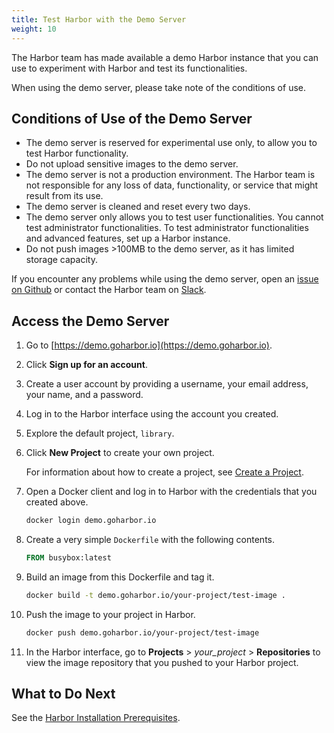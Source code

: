 ```yaml
---
title: Test Harbor with the Demo Server
weight: 10
---
```


The Harbor team has made available a demo Harbor instance that you can use to experiment with Harbor and test its functionalities.

When using the demo server, please take note of the conditions of use.

## Conditions of Use of the Demo Server ##

 - The demo server is reserved for experimental use only, to allow you to test Harbor functionality. 
 - Do not upload sensitive images to the demo server. 
 - The demo server is not a production environment. The Harbor team is not responsible for any loss of data, functionality, or service that might result from its use.
 - The demo server is cleaned and reset every two days.
 - The demo server only allows you to test user functionalities. You cannot test administrator functionalities. To test administrator functionalities and advanced features, set up a Harbor instance.
 - Do not push images >100MB to the demo server, as it has limited storage capacity.

If you encounter any problems while using the demo server, open an [issue on Github](https://github.com/goharbor/harbor/issues) or contact the Harbor team on [Slack](https://github.com/goharbor/harbor#community).

## Access the Demo Server ##

1. Go to  [https://demo.goharbor.io](https://demo.goharbor.io).
1. Click **Sign up for an account**.
1. Create a user account by providing a username, your email address, your name, and a password.
1. Log in to the Harbor interface using the account you created.
1. Explore the default project, `library`.
1. Click  **New Project** to create your own project.

    For information about how to create a project, see [Create a  Project](../working-with-projects/create-projects/_index.md).

1. Open a Docker client and log in to Harbor with the credentials that you created above.

    ```sh
    docker login demo.goharbor.io
    ```

1. Create a very simple `Dockerfile` with the following contents.

    ```dockerfile
    FROM busybox:latest
    ```

1. Build an image from this Dockerfile and tag it.

    ```sh
    docker build -t demo.goharbor.io/your-project/test-image .
    ```

1. Push the image to your project in Harbor.

    ```sh
    docker push demo.goharbor.io/your-project/test-image
    ```

1. In the Harbor interface, go to **Projects** > *your_project* >  **Repositories** to view the image repository that you pushed to your Harbor project.

## What to Do Next ##

See the [Harbor Installation Prerequisites](installation-prereqs.md).
